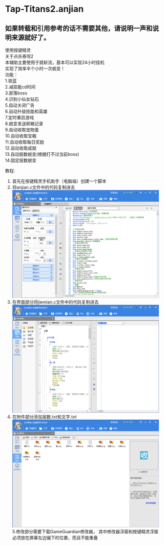 ﻿# Tap-Titans2.anjian
## 如果转载和引用参考的话不需要其他，请说明一声和说明来源就好了。
使用按键精灵<br />关于点杀泰坦2<br />本辅助主要使用于跳斩流，基本可以实现24小时挂机<br />实现了效率半个小时一次蜕变！<br />功能：<br />	1.锁蓝<br />	2.减技能cd时间<br />	3.部落boss<br />	4.识别小仙女钻石<br />	5.自动关闭广告<br />	6.自动升级技能和英雄<br />	7.定时重启游戏<br />	8.蜕变发送邮箱记录<br />	9.自动收取宠物蛋<br />	10.自动收取宝箱<br />	11.自动收取每日奖励<br />	12.自动收取成就<br />	13.自动层数蜕变(根据打不过当前boss)<br />	14.固定层数蜕变<br />

教程:
1. 首先在按键精灵手机助手（电脑端）创建一个脚本
2. 将anjian.c文件中的代码复制进去
![image](https://github.com/chiihero/Tap-Titans2.anjian/blob/master/screenshot/screenshot1.png)
3. 在界面部分将jiemian.c文件中的代码复制进去
![image](https://github.com/chiihero/Tap-Titans2.anjian/blob/master/screenshot/screenshot2.png)
4. 在附件部分添加层数.txt和文字.txt
![image](https://github.com/chiihero/Tap-Titans2.anjian/blob/master/screenshot/screenshot3.png)
5.修改部分需要下载GameGuardian修改器，
其中修改器浮窗和按键精灵浮窗必须放在屏幕左边偏下的位置，而且不能重叠

